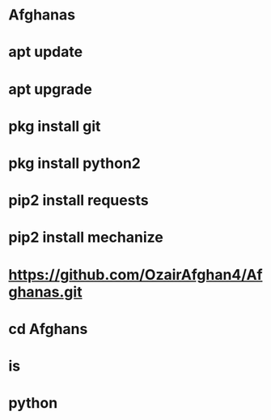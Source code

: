 # Afghanas
# apt update 
# apt upgrade
# pkg install git
# pkg install python2
# pip2 install requests 
# pip2 install mechanize
# https://github.com/OzairAfghan4/Afghanas.git
# cd Afghans
# is
# python  
